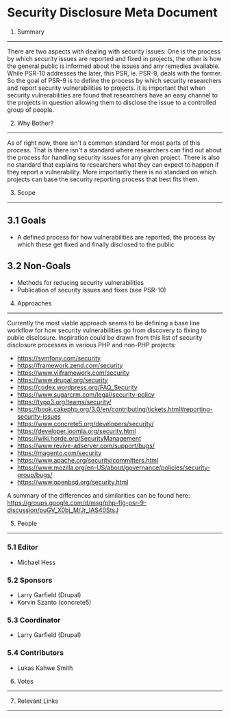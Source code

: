 Security Disclosure Meta Document
=================================

1. Summary
----------

There are two aspects with dealing with security issues: One is the process
by which security issues are reported and fixed in projects, the other
is how the general public is informed about the issues and any remedies
available. While PSR-10 addresses the later, this PSR, ie. PSR-9, deals with
the former. So the goal of PSR-9 is to define the process by which security
researchers and report security vulnerabilities to projects. It is important
that when security vulnerabilities are found that researchers have an easy
channel to the projects in question allowing them to disclose the issue to a
controlled group of people.

2. Why Bother?
--------------

As of right now, there isn't a common standard for most parts of this process.
That is there isn't a standard where researchers can find out about the
process for handling security issues for any given project. There is also
no standard that explains to researchers what they can expect to happen if
they report a vulnerability. More importantly there is no standard on which
projects can base the security reporting process that best fits them.

3. Scope
--------

## 3.1 Goals

* A defined process for how vulnerabilities are reported, the process by which
  these get fixed and finally disclosed to the public

## 3.2 Non-Goals

* Methods for reducing security vulnerabilities
* Publication of security issues and fixes (see PSR-10)

4. Approaches
-------------

Currently the most viable approach seems to be defining a base line workflow
for how security vulnerabilities go from discovery to fixing to public
disclosure. Inspiration could be drawn from this list of security disclosure
processes in various PHP and non-PHP projects:

* https://symfony.com/security
* https://framework.zend.com/security
* https://www.yiiframework.com/security
* https://www.drupal.org/security
* https://codex.wordpress.org/FAQ_Security
* https://www.sugarcrm.com/legal/security-policy
* https://typo3.org/teams/security/
* https://book.cakephp.org/3.0/en/contributing/tickets.html#reporting-security-issues
* https://www.concrete5.org/developers/security/
* https://developer.joomla.org/security.html
* https://wiki.horde.org/SecurityManagement
* https://www.revive-adserver.com/support/bugs/
* https://magento.com/security
* https://www.apache.org/security/committers.html
* https://www.mozilla.org/en-US/about/governance/policies/security-group/bugs/
* https://www.openbsd.org/security.html

A summary of the differences and similarities can be found here:
https://groups.google.com/d/msg/php-fig-psr-9-discussion/puGV_X0bj_M/Jr_IAS40StsJ

5. People
---------

### 5.1 Editor

* Michael Hess

### 5.2 Sponsors

* Larry Garfield (Drupal)
* Korvin Szanto (concrete5)

### 5.3 Coordinator

* Larry Garfield (Drupal)

### 5.4 Contributors

* Lukas Kahwe Smith

6. Votes
--------

7. Relevant Links
-----------------

<!-- ready: no -->
<!-- revision: d550437399346d5b2549fca5b6605c86ceaed2f0 -->